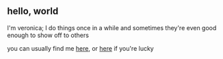 ## hello, world

I'm veronica; I do things once in a while and sometimes they're even good enough to show off to others

you can usually find me [here](0.0.0.0), or [here](127.0.0.1) if you're lucky

